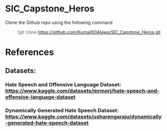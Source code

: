 # SIC_Capstone_Heros
Clone the Github repo using the following command
> !git clone https://github.com/Kumail00Alawa/SIC_Capstone_Heros.git

# References
## Datasets:
### Hate Speech and Offensive Language Dataset: https://www.kaggle.com/datasets/mrmorj/hate-speech-and-offensive-language-dataset
### Dynamically Generated Hate Speech Dataset: https://www.kaggle.com/datasets/usharengaraju/dynamically-generated-hate-speech-dataset
